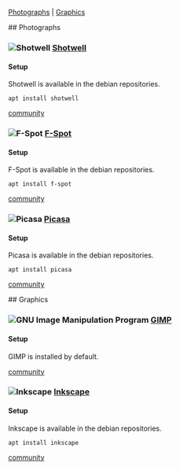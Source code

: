 [Photographs][anchor-photographs] | [Graphics][anchor-graphics]

[anchor-photographs]: #wiki-photographs
[anchor-graphics]: #wiki-graphics

<a id="photographs"/>
## Photographs

### ![][img-shotwell] [Shotwell][homepage-shotwell]

#### Setup

Shotwell is available in the debian repositories.

`apt install shotwell`

[community][community-shotwell]

### ![][img-fspot] [F-Spot][homepage-fspot]

#### Setup

F-Spot is available in the debian repositories.

`apt install f-spot`

[community][community-fspot]

### ![][img-picasa] [Picasa][homepage-picasa]
#### Setup

Picasa is available in the debian repositories.

`apt install picasa`

[community][community-picasa]

<a id="graphics"/>
## Graphics

### ![][img-gimp] [GIMP][homepage-gimp]

#### Setup

GIMP is installed by default.

[community][community-gimp]

### ![][img-inkscape] [Inkscape][homepage-inkscape]

#### Setup

Inkscape is available in the debian repositories.

`apt install inkscape`

[community][community-inkscape]

[community-fspot]: http://community.linuxmint.com/software/view/f-spot
[community-gimp]: http://community.linuxmint.com/software/view/gimp
[community-inkscape]: http://community.linuxmint.com/software/view/inkscape
[community-picasa]: http://community.linuxmint.com/software/view/picasa
[community-shotwell]: http://community.linuxmint.com/software/view/shotwell

[homepage-fspot]: http://f-spot.org/ "F-Spot"
[homepage-gimp]: http://www.gimp.org/ "GIMP"
[homepage-inkscape]: http://inkscape.org/ "Inkscape"
[homepage-picasa]: http://picasa.google.com/ "Picasa"
[homepage-shotwell]: http://yorba.org/shotwell/ "Shotwell"

[img-gimp]: image/gimp.png "GNU Image Manipulation Program"
[img-inkscape]: image/inkscape.png "Inkscape"
[img-fspot]: image/f-spot.png "F-Spot"
[img-picasa]: image/picasa.png "Picasa"
[img-shotwell]: image/shotwell.png "Shotwell"
